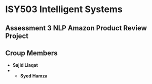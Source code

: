 # ISY503 Intelligent Systems

## Assessment 3 NLP Amazon Product Review Project
## Croup Members 

- **Sajid Liaqat**
- - **Syed Hamza**


